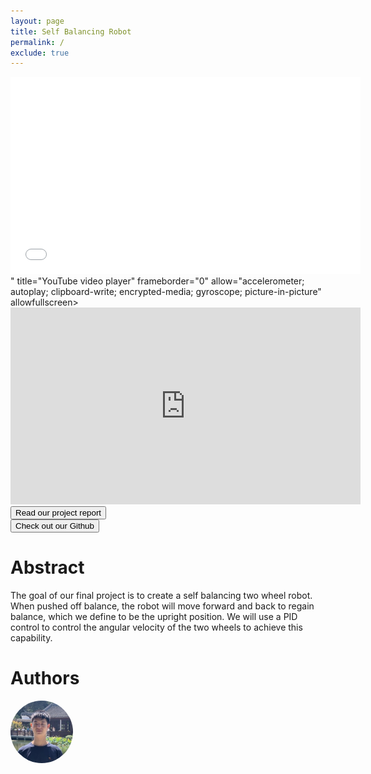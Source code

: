 ```yaml
---
layout: page
title: Self Balancing Robot
permalink: /
exclude: true
---
```

<iframe width="560" height="315" src="<iframe width="320" height="560" src="https://www.youtube.com/embed/tRsg7kjJD0k" title="Self-balancing Robot" frameborder="0" allow="accelerometer; autoplay; clipboard-write; encrypted-media; gyroscope; picture-in-picture" allowfullscreen></iframe>" title="YouTube video player" frameborder="0" allow="accelerometer; autoplay; clipboard-write; encrypted-media; gyroscope; picture-in-picture" allowfullscreen></iframe>


<iframe width="560" height="315" src="https://www.youtube.com/shorts/tRsg7kjJD0k" title="YouTube video player" frameborder="0" allow="accelerometer; autoplay; clipboard-write; encrypted-media; gyroscope; picture-in-picture" allowfullscreen></iframe>


<form action="report">
    <input type="submit" style="text-align:center" value="Read our project report" />
</form>
<form action="https://github.com/tanvikad/balance-robot">
    <input type="submit" value="Check out our Github" />
</form>

# Abstract

The goal of our final project is to create a self balancing two wheel robot. When pushed off balance, the robot will move forward and back to regain balance, which we define to be the upright position. We will use a PID control to control the angular velocity of the two wheels to achieve this capability. 
# Authors

<div style="text-align: left">
<span>
 <a href="https://www.linkedin.com/in/eric-chen-2b8726208/" target="_blank">
  <img style="border-radius: 50%;" src="./assets/img/Eric_Chen_Image.jpg" alt = "logo" width="100" />
 </a>
</span>
</div>



